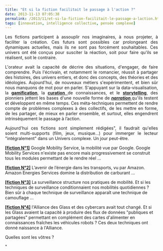 ```yaml
---
title: "Et si la fiction facilitait le passage à l'action ?"
date: 2013-11-13 07:05:38
permalink: /2013/11/et-si-la-fiction-facilitait-le-passage-a-laction.html
tags: [innovation, intelligence collective, pensée complexe]
---
```


<p style="text-align: justify">Les fictions participent à assouplir nos imaginaires, à nous projeter, à faciliter la création. Ces futurs sont possibles car prolongeant des dynamiques actuelles, mais ils ne sont pas forcément souhaitables. Ces univers ont été conçus pour susciter la réaction, soit pour faire qu'ils se réalisent, soit le contraire. </p> <p style="text-align: justify">L'orateur avait la capacité de décrire des situations, d'engager, de faire comprendre. Puis l'écrivain, et notamment le romancier, réussit à partager des histoires, des univers entiers, et donc des concepts, des théories et des idéologies. Aujourd'hui, de nouveaux métiers s'expérimentent, et bien sûr nous manquons de mot pour en parler. S'appuyant sur la data-visualisation, la <strong><a href="http://www.duperrin.com/english/2012/12/11/when-gamification-creates-addiction-and-not-engagement/">gamification</a></strong>, la <a href="http://fr.wikipedia.org/wiki/Curation_de_contenu" target="_blank"><strong>curation</strong> </a>de connaissances, et le <strong><a href="http://designingliteracy.com/literacyoftheimagination/" target="_blank">storytelling</a></strong>, des pionniers jettent les bases d'une nouvelle forme de <strong><em><a href="http://edgeperspectives.typepad.com/edge_perspectives/2011/05/the-pull-of-narrative-in-search-of-persistent-context.html" target="_blank">narration </a></em></strong>qu'ils testent et développent en même temps. Ces méta-techniques permettent de rendre compte de problèmes complexes à des collectifs, de les mettre en forme, de les partager, de mieux en parler ensemble, et surtout, elles engendrent intrinsèquement le passage à l’action.</p> <p style="text-align: justify">Aujourd'hui ces fictions sont simplement rédigées", il faudrait qu'elles soient multi-supports (film, jeux, musique...) pour immerger le lecteur "intégralement" dans un Univers complexe. Un jour peut-être.</p> <p style=""text-align: justify""><a href=""http://bit.ly/jJHu06%20"" target=""_blank""><strong>[fiction N°1]</strong></a> Google Mobility Service, la mobilité vue par Google. Google Mobility Services n'existe pas encore mais progressivement se construit tous les modules permettant de le rendre réel ...</p> <p style=""text-align: justify""><a href=""http://bit.ly/o2hOIq"" target=""_blank""><strong>[fiction N°2]</strong></a> L’avenir de l’énergie dans les transports, vu par Amazon. Amazon Energies Services domine la distribution de carburant ... <a href=""http://t.co/2IBmt6pQ5B"" rel=""nofollow"" target=""_blank"" title=""http://bit.ly/o2hOIq""><br /></a></p> <p style=""text-align: justify""><a href=""http://bit.ly/11el4SK%20"" target=""_blank""><strong>[fiction N°3]</strong></a> La surveillance structure nos pratiques de mobilité. Et si les techniques de surveillance conditionnaient nos mobilités quotidiennes ? Bien sûr à chaque technique de surveillance apparaît une technique de camouflage ... </p> <p style=""text-align: justify""><a href=""http://bit.ly/11Kn7xT%20"" target=""_blank""><strong>[fiction N°4]</strong></a> l'Alliance des Glass et des cybercars avait tout changé. Et si les Glass avaient la capacité à produire des flux de données "publiques et partagées" permettant en complément des cartes d'alimenter en connaissances fraîches les véhicules robots ? Ces deux techniques ont donné naissance à l'Alliance.</p> <p>Quelles sont les vôtres ?</p>"
